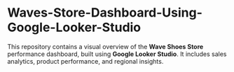 # Waves-Store-Dashboard-Using-Google-Looker-Studio
This repository contains a visual overview of the **Wave Shoes Store** performance dashboard, built using **Google Looker Studio**. It includes sales analytics, product performance, and regional insights.
